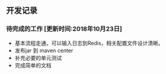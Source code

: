 
## 开发记录

### 待完成的工作 [更新时间:2018年10月23日]
* 基本流程走通，可以输入日志到Redis，相关配置文件设计清晰。
* 发布jar 到 maven center
* 补充必要的单元测试
* 完成简单的文档 